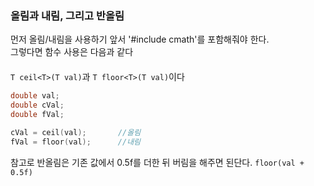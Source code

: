 ### 올림과 내림, 그리고 반올림

먼저 올림/내림을 사용하기 앞서 '#include cmath'를 포함해줘야 한다.  
그렇다면 함수 사용은 다음과 같다  
　  
`T ceil<T>(T val)`과 `T floor<T>(T val)`이다

```c++
double val;
double cVal;
double fVal;

cVal = ceil(val);       //올림
fVal = floor(val);      //내림
```

참고로 반올림은 기존 값에서 0.5f를 더한 뒤 버림을 해주면 된단다.
`floor(val + 0.5f)`
